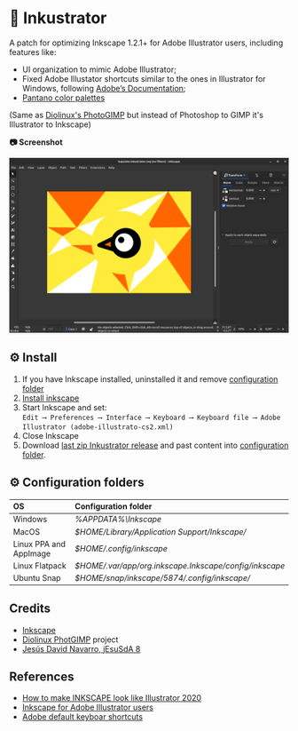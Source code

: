 # 🎨 Inkustrator

A patch for optimizing Inkscape 1.2.1+ for Adobe Illustrator users, including features like:

* UI organization to mimic Adobe Illustrator;
* Fixed Adobe Illustator shortcuts similar to the ones in Illustrator for Windows, following [Adobe’s Documentation](https://helpx.adobe.com/es/illustrator/using/default-keyboard-shortcuts.html);
* [Pantano color palettes](https://www.jesusda.com/projects/colorpalettes/index.html)

(Same as [Diolinux's PhotoGIMP](https://github.com/Diolinux/PhotoGIMP) but instead of Photoshop to GIMP it's Illustrator to Inkscape) 

**📷 Screenshot**

<img src="screenshot.png">

## ⚙ Install

1. If you have Inkscape installed, uninstalled it and remove [configuration folder](https://github.com/lucasgabmoreno/inkustrator/edit/main/README.md#-configuration-folders)<br>
2. [Install inkscape](https://inkscape.org/release/)<br>
3. Start Inkscape and set:<br>
`Edit ⟶ Preferences ⟶ Interface ⟶ Keyboard ⟶ Keyboard file ⟶ Adobe Illustrator (adobe-illustrato-cs2.xml)`<br>
4. Close Inkscape<br>
5. Download [last zip Inkustrator release](https://github.com/lucasgabmoreno/inkustrator/releases/latest) and past content into [configuration folder](https://github.com/lucasgabmoreno/inkustrator/edit/main/README.md#-configuration-folders).

## ⚙ Configuration folders

| OS | Configuration folder |
| :--- | :--- |
| Windows | *%APPDATA%\Inkscape* |
| MacOS | *$HOME/Library/Application Support/Inkscape/* |
| Linux PPA and AppImage | *$HOME/.config/inkscape* |
| Linux Flatpack | *$HOME/.var/app/org.inkscape.Inkscape/config/inkscape* |
| Ubuntu Snap | *$HOME/snap/inkscape/5874/.config/inkscape/* |

## Credits
* [Inkscape](https://inkscape.org/)
* [Diolinux PhotGIMP](https://github.com/Diolinux/PhotoGIMP) project
* [Jesús David Navarro, jEsuSdA 8](https://www.jesusda.com/projects/colorpalettes/index.html)

## References
* [How to make INKSCAPE look like Illustrator 2020](https://youtu.be/fzEjBldtba4)
* [Inkscape for Adobe Illustrator users](https://wiki.inkscape.org/wiki/Inkscape_for_Adobe_Illustrator_users)
* [Adobe default keyboar shortcuts](https://helpx.adobe.com/es/illustrator/using/default-keyboard-shortcuts.html)
